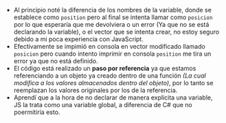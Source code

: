 - Al principio noté la diferencia de los nombres de la variable, donde se establece como ```position``` pero al final se intenta llamar como ```posicion``` por lo que esperaría que me devolviera o un error (Ya que no se está declarando la variable), o el vector que se intenta crear, no estoy seguro debido a mi poca experiencia con JavaScript.
- Efectivamente se impimió en consola en vector modificado llamado ```posicion``` pero cuando intento imprimir en consola ```position``` me tira un error ya que no está definido.
- El código está realizado un **paso por referencia** ya que estamos referenciando a un objeto ya creado dentro de una función _(La cual modifica a los valores almacenados dentro del objeto)_, por lo tanto se reemplazan los valores originales por los de la referencia.
- Aprendí que a la hora de no declarar de manera explicita una variable, JS la trata como una variable global, a diferencia de C# que no poermitiría esto.
